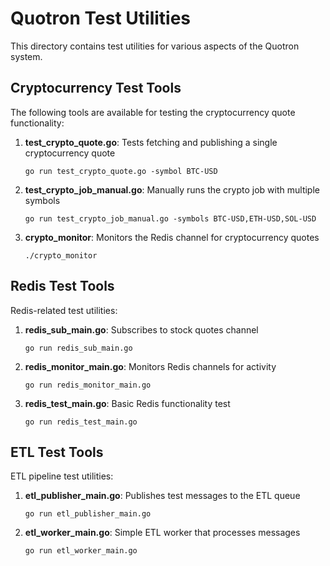 # Quotron Test Utilities

This directory contains test utilities for various aspects of the Quotron system.

## Cryptocurrency Test Tools

The following tools are available for testing the cryptocurrency quote functionality:

1. **test_crypto_quote.go**: Tests fetching and publishing a single cryptocurrency quote
   ```
   go run test_crypto_quote.go -symbol BTC-USD
   ```

2. **test_crypto_job_manual.go**: Manually runs the crypto job with multiple symbols
   ```
   go run test_crypto_job_manual.go -symbols BTC-USD,ETH-USD,SOL-USD
   ```

3. **crypto_monitor**: Monitors the Redis channel for cryptocurrency quotes
   ```
   ./crypto_monitor
   ```

## Redis Test Tools

Redis-related test utilities:

1. **redis_sub_main.go**: Subscribes to stock quotes channel
   ```
   go run redis_sub_main.go
   ```

2. **redis_monitor_main.go**: Monitors Redis channels for activity
   ```
   go run redis_monitor_main.go
   ```

3. **redis_test_main.go**: Basic Redis functionality test
   ```
   go run redis_test_main.go
   ```

## ETL Test Tools

ETL pipeline test utilities:

1. **etl_publisher_main.go**: Publishes test messages to the ETL queue
   ```
   go run etl_publisher_main.go
   ```

2. **etl_worker_main.go**: Simple ETL worker that processes messages
   ```
   go run etl_worker_main.go
   ```